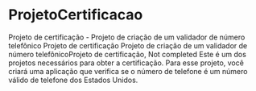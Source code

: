 # ProjetoCertificacao
 Projeto de certificação - Projeto de criação de um validador de número telefônico Projeto de certificação Projeto de criação de um validador de número telefônicoProjeto de certificação, Not completed Este é um dos projetos necessários para obter a certificação.  Para esse projeto, você criará uma aplicação que verifica se o número de telefone é um número válido de telefone dos Estados Unidos.
